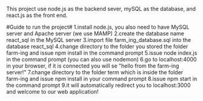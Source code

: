 This project use node.js as the backend sever, mySQL as the database, and react.js as the front end.

#Guide to run the project#
1.install node.js, you also need to have MySQL server and Apache server (we use MAMP)
2.create the database name react_sql in the MySQL server
3.import file farm_ing_database.sql into the database react_sql
4.change directory to the folder you stored the folder farm-ing and issue npm install in the command prompt
5.issue node index.js in the command prompt (you can also use nodemon)
6.go to localhost:4000 in your browser, if it is connected you will se "hello from the farm-ing server!"
7.change directory to the folder term which is inside the folder farm-ing and issue npm install in your command prompt
8.issue npm start in the command prompt
9.it will automatically redirect you to localhost:3000 and welcome to our web application!
